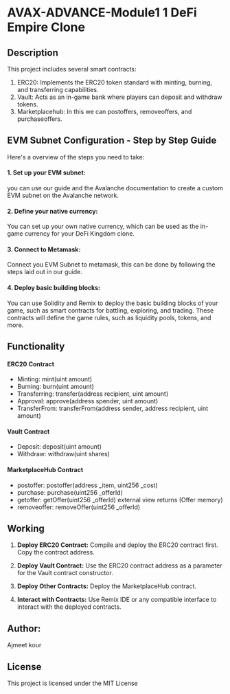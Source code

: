# AVAX-ADVANCE-Module1 1 DeFi Empire Clone
## Description
This project includes several smart contracts:

1. ERC20: Implements the ERC20 token standard with minting, burning, and transferring capabilities.
2. Vault: Acts as an in-game bank where players can deposit and withdraw tokens.
3. Marketplacehub: In this we can postoffers, removeoffers, and purchaseoffers.

## EVM Subnet Configuration - Step by Step Guide
Here's a overview of the steps you need to take:

 #### 1. Set up your EVM subnet:
   you can use our guide and the Avalanche documentation to create a custom EVM subnet on the Avalanche network.

#### 2. Define your native currency:
   You can set up your own native currency, which can be used as the in-game currency for your DeFi Kingdom clone.

#### 3. Connect to Metamask: 
  Connect you EVM Subnet to metamask, this can be done by following the steps laid out in our guide.

#### 4. Deploy basic building blocks:
  You can use Solidity and Remix to deploy the basic building blocks of your game, such as smart contracts for battling, exploring, and trading. These contracts will define the game rules, such as liquidity pools, tokens, and more.
   

## Functionality
#### ERC20 Contract
* Minting: mint(uint amount)
* Burning: burn(uint amount)
* Transferring: transfer(address recipient, uint amount)
* Approval: approve(address spender, uint amount)
* TransferFrom: transferFrom(address sender, address recipient, uint amount)
#### Vault Contract
* Deposit: deposit(uint amount)
* Withdraw: withdraw(uint shares)
#### MarketplaceHub Contract
* postoffer: postoffer(address _item, uint256 _cost)
* purchase: purchase(uint256 _offerId)
* getoffer: getOffer(uint256 _offerId) external view returns (Offer memory)
* removeoffer: removeOffer(uint256 _offerId)


## Working
1. __Deploy ERC20 Contract:__ Compile and deploy the ERC20 contract first. Copy the contract address.

2. __Deploy Vault Contract:__ Use the ERC20 contract address as a parameter for the Vault contract constructor.

3. __Deploy Other Contracts:__ Deploy the MarketplaceHub contract.

4. __Interact with Contracts:__ Use Remix IDE or any compatible interface to interact with the deployed contracts.



## Author:
Ajmeet kour

## License
This project is licensed under the MIT License  
